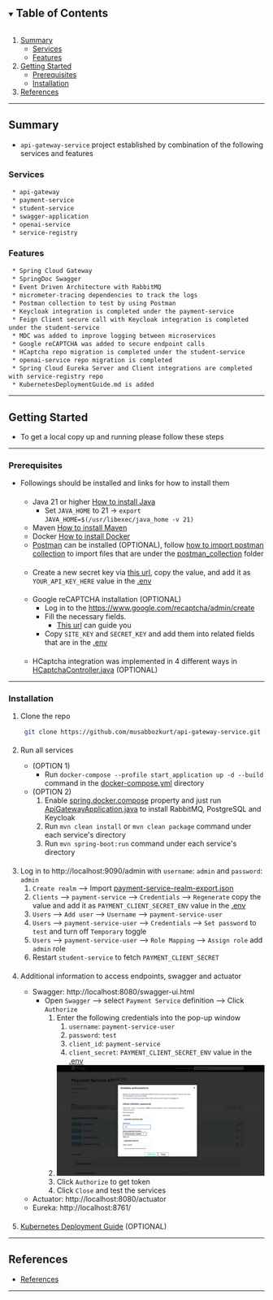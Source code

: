 <!-- TABLE OF CONTENTS -->
<details open="open">
  <summary><h2 style="display: inline-block">Table of Contents</h2></summary>
  <ol>
    <li>
      <a href="#summary">Summary</a>
      <ul>
        <li><a href="#services">Services</a></li>
        <li><a href="#features">Features</a></li>
      </ul>
    </li>
    <li>
      <a href="#getting-started">Getting Started</a>
      <ul>
        <li><a href="#prerequisites">Prerequisites</a></li>
        <li><a href="#installation">Installation</a></li>
      </ul>
    </li>
    <li><a href="#references">References</a></li>
  </ol>
</details>

---

<!-- SUMMARY -->

## Summary

- `api-gateway-service` project established by combination of the following services and features

### Services

   ```
    * api-gateway
    * payment-service
    * student-service
    * swagger-application
    * openai-service
    * service-registry
   ```

### Features

   ```
    * Spring Cloud Gateway
    * SpringDoc Swagger
    * Event Driven Architecture with RabbitMQ
    * micrometer-tracing dependencies to track the logs
    * Postman collection to test by using Postman
    * Keycloak integration is completed under the payment-service
    * Feign Client secure call with Keycloak integration is completed under the student-service
    * MDC was added to improve logging between microservices
    * Google reCAPTCHA was added to secure endpoint calls
    * HCaptcha repo migration is completed under the student-service
    * openai-service repo migration is completed
    * Spring Cloud Eureka Server and Client integrations are completed with service-registry repo
    * KubernetesDeploymentGuide.md is added
   ```

---

<!-- GETTING STARTED -->

## Getting Started

- To get a local copy up and running please follow these steps

---

### Prerequisites

- Followings should be installed and links for how to install them
  ####
    * Java 21 or higher [How to install Java](https://java.com/en/download/help/download_options.html)
        * Set `JAVA_HOME` to 21 -> `export JAVA_HOME=$(/usr/libexec/java_home -v 21)`
    * Maven [How to install Maven](https://maven.apache.org/install.html)
    * Docker [How to install Docker](https://docs.docker.com/get-docker)
    * [Postman](https://www.postman.com/downloads/) can be installed (OPTIONAL),
      follow [how to import postman collection](https://learning.postman.com/docs/getting-started/importing-and-exporting-data/#importing-postman-data)
      to import files that are under the [postman_collection](docs/postman_collection) folder
  ####
    * Create a new secret key via [this url](https://platform.openai.com/account/api-keys), copy the value, and add it
      as `YOUR_API_KEY_HERE` value in the [.env](.env)
  ####
    * Google reCAPTCHA installation (OPTIONAL)
        * Log in to the https://www.google.com/recaptcha/admin/create
        * Fill the necessary fields.
            * [This url](https://examples.javacodegeeks.com/wp-content/uploads/2020/12/springboot-google-captcha-google-config-img1.jpg)
              can guide you
        * Copy `SITE_KEY` and `SECRET_KEY` and add them into related fields that are in the [.env](.env)
  ####
    * HCaptcha integration was implemented in 4 different ways
      in [HCaptchaController.java](student-service/src/main/java/com/mb/studentservice/api/controller/HCaptchaController.java)
      (OPTIONAL)

---

### Installation

1. Clone the repo
   ```sh
    git clone https://github.com/musabbozkurt/api-gateway-service.git
   ```

####

2. Run all services

    - (OPTION 1)
        - Run `docker-compose --profile start_application up -d --build` command in
          the [docker-compose.yml](docker-compose.yml) directory
    - (OPTION 2)
        1. Enable [spring.docker.compose](api-gateway/src/main/resources/application.yml) property and just
           run [ApiGatewayApplication.java](api-gateway/src/main/java/com/mb/apigateway/ApiGatewayApplication.java) to
           install RabbitMQ, PostgreSQL and Keycloak
        2. Run `mvn clean install` or `mvn clean package` command under each service's directory
        3. Run `mvn spring-boot:run` command under each service's directory

####

3. Log in to http://localhost:9090/admin with `username`: `admin` and `password`: `admin`
    1. `Create realm` --> Import [payment-service-realm-export.json](docs/keycloak/payment-service-realm-export.json)
    2. `Clients` --> `payment-service` --> `Credentials` --> `Regenerate` copy the value and add it as
       `PAYMENT_CLIENT_SECRET_ENV` value in the [.env](.env)
    3. `Users` --> `Add user` --> `Username` --> `payment-service-user`
    4. `Users` --> `payment-service-user` --> `Credentials` --> `Set password` to `test` and turn off `Temporary` toggle
    5. `Users` --> `payment-service-user` --> `Role Mapping` --> `Assign role` add `admin` role
    6. Restart `student-service` to fetch `PAYMENT_CLIENT_SECRET`

####

4. Additional information to access endpoints, swagger and actuator

    * Swagger: http://localhost:8080/swagger-ui.html
        * Open `Swagger` --> select `Payment Service` definition --> Click `Authorize`
            1. Enter the following credentials into the pop-up window
                1. `username`: `payment-service-user`
                2. `password`: `test`
                3. `client_id`: `payment-service`
                4. `client_secret`: `PAYMENT_CLIENT_SECRET_ENV` value in the [.env](.env)
            2. ![img.png](img.png)
            3. Click `Authorize` to get token
            4. Click `Close` and test the services
    * Actuator: http://localhost:8080/actuator
    * Eureka: http://localhost:8761/

####

5. [Kubernetes Deployment Guide](KubernetesDeploymentGuide.md) (OPTIONAL)

---

<!-- REFERENCES -->

## References

* [References](References.md)

---
